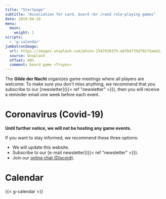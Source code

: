 ```yaml
---
title: "Startpage"
subtitle: "Association for card, board <br />and role-playing games"
date: 2019-04-10
menu:
  main:
    weight: 1
scripts:
  - 'g-calendar'
jumbotronImage:
  url: https://images.unsplash.com/photo-1547638375-ebf04735d792?SameSite=None
  source: Unsplash
  offset: 40%
  comment: board game «Troyes»
---
```


The **Gilde der Nacht** organizes game meetings where all players are welcome. To make sure you don't miss anything, we recommend that you subscribe to our [newsletter]({{< ref "newsletter" >}}), then you will receive a reminder email one week before each event.

# Coronavirus (Covid-19)

**Until further notice, we will not be hosting any game events.**

If you want to stay informed, we recommend these three options:

* We will update this website.
* Subscribe to our [e-mail newsletter]({{< ref "newsletter" >}}).
* Join our [online chat (Discord)](https://chat.gildedernacht.ch).

# Calendar

{{< g-calendar >}}

